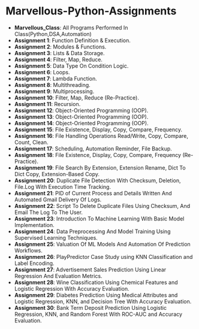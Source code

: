 # Marvellous-Python-Assignments

- **Marvellous_Class**: All Programs Performed In Class(Python,DSA,Automation)
- **Assignment 1**: Function Definition & Execution.
- **Assignment 2**: Modules & Functions.
- **Assignment 3**: Lists & Data Storage.
- **Assignment 4**: Filter, Map, Reduce.
- **Assignment 5**: Data Type On Condition Logic.
- **Assignment 6**: Loops.
- **Assignment 7**: Lambda Function.
- **Assignment 8**: Multithreading.
- **Assignment 9**: Multiprocessing.
- **Assignment 10**: Filter, Map, Reduce (Re-Practice).
- **Assignment 11**: Recursion.
- **Assignment 12**: Object-Oriented Programming (OOP).
- **Assignment 13**: Object-Oriented Programming (OOP).
- **Assignment 14**: Object-Oriented Programming (OOP).
- **Assignment 15**: File Existence, Display, Copy, Compare, Frequency.
- **Assignment 16**: File Handling Operations Read/Write, Copy, Compare, Count, Clean.
- **Assignment 17**: Scheduling, Automation Reminder, File Backup.
- **Assignment 18**: File Existence, Display, Copy, Compare, Frequency (Re-Practice).
- **Assignment 19**: File Search By Extension, Extension Rename, Dict To Dict Copy, Extension-Based Copy.
- **Assignment 20**: Duplicate File Detection With Checksum, Deletion, File.Log With Execution Time Tracking.
- **Assignment 21**: PID of Current Process and  Details Written And Automated Gmail Delivery Of Logs.
- **Assignment 22**: Script To Delete Duplicate Files Using Checksum, And Email The Log To The User.
- **Assignment 23**: Introduction To Machine Learning With Basic Model Implementation.
- **Assignment 24**: Data Preprocessing And Model Training Using Supervised Learning Techniques.
- **Assignment 25**: Valuation Of ML Models And Automation Of Prediction Workflows.
- **Assignment 26**: PlayPredictor Case Study using KNN Classification and Label Encoding.
- **Assignment 27**: Advertisement Sales Prediction Using Linear Regression And Evaluation Metrics.
- **Assignment 28**: Wine Classification Using Chemical Features and Logistic Regression With Accuracy Evaluation.
- **Assignment 29**: Diabetes Prediction Using Medical Attributes and Logistic Regression, KNN, and Decision Tree With Accuracy Evaluation.
- **Assignment 30**: Bank Term Deposit Prediction Using Logistic Regression, KNN, and Random Forest With ROC-AUC and Accuracy Evaluation.

